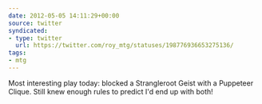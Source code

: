 ```yaml
---
date: 2012-05-05 14:11:29+00:00
source: twitter
syndicated:
- type: twitter
  url: https://twitter.com/roy_mtg/statuses/198776936653275136/
tags:
- mtg
---
```


Most interesting play today: blocked a Strangleroot Geist with a Puppeteer Clique. Still knew enough rules to predict I'd end up with both!